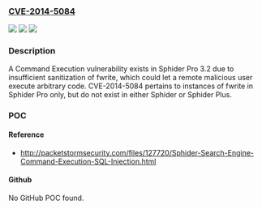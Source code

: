 ### [CVE-2014-5084](https://cve.mitre.org/cgi-bin/cvename.cgi?name=CVE-2014-5084)
![](https://img.shields.io/static/v1?label=Product&message=n%2Fa&color=blue)
![](https://img.shields.io/static/v1?label=Version&message=n%2Fa&color=blue)
![](https://img.shields.io/static/v1?label=Vulnerability&message=n%2Fa&color=brighgreen)

### Description

A Command Execution vulnerability exists in Sphider Pro 3.2 due to insufficient sanitization of fwrite, which could let a remote malicious user execute arbitrary code. CVE-2014-5084 pertains to instances of fwrite in Sphider Pro only, but do not exist in either Sphider or Sphider Plus.

### POC

#### Reference
- http://packetstormsecurity.com/files/127720/Sphider-Search-Engine-Command-Execution-SQL-Injection.html

#### Github
No GitHub POC found.

